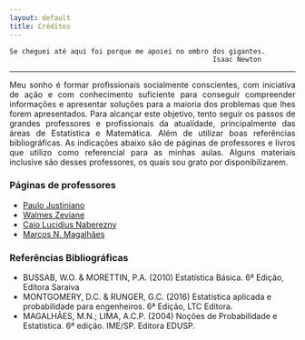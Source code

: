 ```yaml
---
layout: default
title: Créditos
---
```


    Se cheguei até aqui foi porque me apoiei no ombro dos gigantes.
                                                      Isaac Newton


---

<p style="text-align: justify;"> 
Meu sonho é formar profissionais socialmente conscientes, com iniciativa de ação e com conhecimento suficiente para conseguir compreender informações e apresentar soluções para a maioria dos problemas que lhes forem apresentados. Para alcançar este objetivo, tento seguir os passos de grandes professores e profissionais da atualidade, principalmente das áreas de Estatística e Matemática. Além de utilizar boas referências bibliográficas. As indicações abaixo são de páginas de professores e livros que utilizo como referencial para as minhas aulas. Alguns materiais inclusive são desses professores, os quais sou grato por disponibilizarem.
</p>

### Páginas de professores

* [Paulo Justiniano](http://www.leg.ufpr.br/~paulojus/)
* [Walmes Zeviane](http://www.leg.ufpr.br/~walmes/home/)
* [Caio Lucidius Naberezny](https://www.ime.unicamp.br/~cnaber/)
* [Marcos N. Magalhães](https://www.ime.usp.br/~marcos/)

### Referências Bibliográficas 

* BUSSAB, W.O. & MORETTIN, P.A. (2010) Estatística Básica. 6ª Edição, Editora Saraiva
* MONTGOMERY, D.C. & RUNGER, G.C. (2016) Estatística aplicada e probabilidade para engenheiros. 6ª Edição, LTC Editora.
* MAGALHÃES, M.N.; LIMA, A.C.P. (2004) Noções de Probabilidade e Estatística. 6ª edição. IME/SP. Editora EDUSP.
